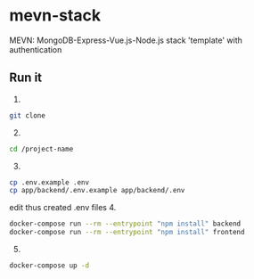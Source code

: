# mevn-stack
MEVN: MongoDB-Express-Vue.js-Node.js stack 'template' with authentication

## Run it
1. 
```bash 
git clone
```
2. 
```bash
cd /project-name
```
3. 
```bash
cp .env.example .env
cp app/backend/.env.example app/backend/.env
```
edit thus created .env files
4. 
```bash
docker-compose run --rm --entrypoint "npm install" backend
docker-compose run --rm --entrypoint "npm install" frontend
```
5.
```bash
docker-compose up -d
```

